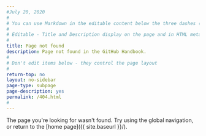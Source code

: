 ```yaml
---
#July 20, 2020
#
# You can use Markdown in the editable content below the three dashes (---)
#
# Editable - Title and Description display on the page and in HTML meta tags
#
title: Page not found
description: Page not found in the GitHub Handbook.
#
# Don't edit items below - they control the page layout
#
return-top: no
layout: no-sidebar
page-type: subpage
page-description: yes
permalink: /404.html
#
---
```


The page you're looking for wasn't found. Try using the global navigation, or return to the [home page]({{ site.baseurl }}/).

<p>&nbsp;</p>
<p>&nbsp;</p>
<p>&nbsp;</p>
<p>&nbsp;</p>
<p>&nbsp;</p>

